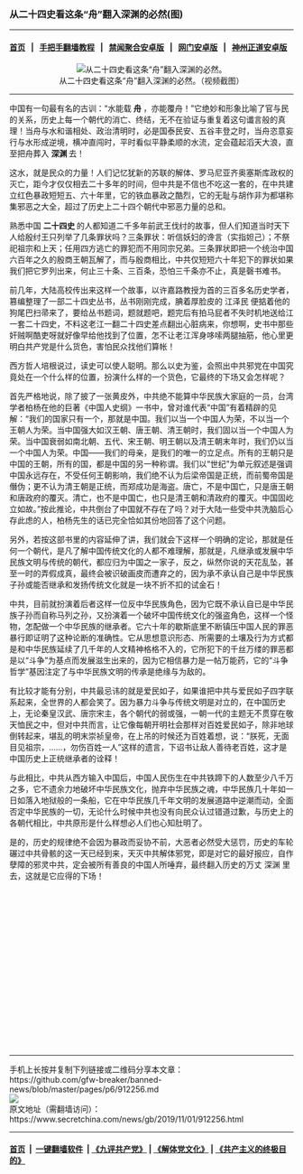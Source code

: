 ### 从二十四史看这条“舟”翻入深渊的必然(图)
------------------------

#### [首页](https://github.com/gfw-breaker/banned-news/blob/master/README.md) &nbsp;&nbsp;|&nbsp;&nbsp; [手把手翻墙教程](https://github.com/gfw-breaker/guides/wiki) &nbsp;&nbsp;|&nbsp;&nbsp; [禁闻聚合安卓版](https://github.com/gfw-breaker/bn-android) &nbsp;&nbsp;|&nbsp;&nbsp; [网门安卓版](https://github.com/oGate2/oGate) &nbsp;&nbsp;|&nbsp;&nbsp; [神州正道安卓版](https://github.com/SzzdOgate/update) 



<div class="article_right" style="fone-color:#000">
 <p style="text-align:center">
  <img alt="从二十四史看这条“舟”翻入深渊的必然。" src="http://img2.secretchina.com/pic/2019/11-1/p2553131a309323738-ss.jpg"/>
  <br>
   从二十四史看这条“舟”翻入深渊的必然。（视频截图）
   <span id="hideid" name="hideid" style="color:red;display:none;">
    <span href="https://www.secretchina.com">
    </span>
   </span>
  </br>
 </p>
 <div id="txt-mid1-t21-2017">
  

---


  </div>
 </div>
 <p>
  中国有一句最有名的古训：“水能载
  <strong>
   <span href="https://www.secretchina.com/news/gb/tag/舟" target="_blank">
    舟
   </span>
  </strong>
  ，亦能覆舟！”它绝妙和形象比喻了官与民的关系，历史上每一个朝代的消亡、终结，无不在验证与重复着这句谶言般的真理！当舟与水和谐相处、政治清明时，必是国泰民安、五谷丰登之时，当舟恣意妄行与水形成逆境，横冲直闯时，平时看似平静柔顺的水流，定会蕴起滔天大浪，直至把舟葬入
  <strong>
   深渊
  </strong>
  去！
  <span id="hideid" name="hideid" style="color:red;display:none;">
   <span href="https://www.secretchina.com">
   </span>
  </span>
 </p>
 <p>
  这水，就是民众的力量！人们记忆犹新的苏联的解体、罗马尼亚齐奥塞斯库政权的灭亡，距今才仅仅相去二十多年的时间，但中共是不信也不吃这一套的，在中共建立红色暴政短短五、六十年里，它的铁血暴政之酷烈，它的无耻与胡作非为都堪称集邪恶之大全，超过了历史上二十四个朝代中邪恶力量的总和。
 </p>
 <p>
  熟悉中国
  <strong>
   <span href="https://www.secretchina.com/news/gb/tag/二十四史" target="_blank">
    二十四史
   </span>
  </strong>
  的人都知道二千多年前武王伐纣的故事，但人们知道当时天下人给殷纣王只列举了几条罪状吗？三条罪状：听信妖妇的谗言（实指妲己）；不祭祀祖宗和上天；任用四方逃亡的罪犯而不用同宗兄弟。三条罪状即把一个统治中国六百年之久的殷商王朝瓦解了，而与殷商相比，中共仅短短六十年犯下的罪状如果我们把它罗列出来，何止三十条、三百条，恐怕三千条亦不止，真是磬书难书。
 </p>
 <p>
  前几年，大陆高校传出来这样一个故事，以许嘉路教授为首的三百多名历史学者，篡编整理了一部二十四史丛书，丛书刚刚完成，腆着厚脸皮的
  <span href="https://www.secretchina.com/news/gb/tag/江泽民" target="_blank">
   江泽民
  </span>
  便掂着他的狗尾巴扫帚来了，要给丛书题词，题就题吧，题完后有拍马屁者不失时机地送给江一套二十四史，不料这老江一翻二十四史差点翻出心脏病来，你想啊，史书中那些奸贼啊酷吏呀就好像早给他找到了位置，怎不让老江浑身哆嗦两腿抽筋，他心里更明白共产党是什么货色，害怕民众找他们算帐！
 </p>
 <p>
  西方哲人培根说过，读史可以使人聪明。那么以史为鉴，会照出中共邪党在中国究竟处在一个什么样的位置，扮演什么样的一个货色，它最终的下场又会怎样呢？
 </p>
 <p>
  首先严格地说，除了披了一张黄皮外，中共绝不能算中华民族大家庭的一员，台湾学者柏杨在他的巨著《中国人史纲》一书中，曾对谁代表“中国”有着精辟的见解：“我们的国家只有一个，那就是中国。我们以当一个中国人为荣，不以当一个王朝人为荣。当中国强大如汉王朝、唐王朝、清王朝时，我们固以当一个中国人为荣。当中国衰弱如南北朝、五代、宋王朝、明王朝以及清王朝末年时，我们仍以当一个中国人为荣。中国——我们的母亲，是我们的唯一的立足点。所有的王朝只是中国的王朝，所有的国，都是中国的另一种称谓。我们以“世纪”为单元叙述是强调中国永远存在，不受任何王朝影响，我们绝不认为后梁帝国是正统，而前蜀帝国是僭伪；更不认为清王朝是正统，而郑成功是海盗。唐亡，不是中国亡，只是唐王朝和唐政府的覆灭。清亡，也不是中国亡，也只是清王朝和清政府的覆灭。中国固屹立如故。”按此推论，中共倒台了中国就不存在了吗？对于大陆一些受中共洗脑后心存此虑的人，柏杨先生的话已完全恰如其份地回答了这个问题。
 </p>
 <p>
  另外，若按这部书里的内容延伸了讲，我们就会下这样一个明确的定论，那就是任何一个朝代，是凡了解中国传统文化的人都不难理解，那就是，凡继承或发展中华民族文明与传统的朝代，都应归为中国之一家子，反之，纵然你说的天花乱坠，甚至一时的弄假成真，最终会被识破画皮而遭弃之的，因为承不承认自己是中华民族子孙或能否继承和发扬传统文化就是一块不折不扣的试金石！
 </p>
 <p>
  中共，目前就扮演着后者这样一位反中华民族角色，因为它既不承认自已是中华民族子孙而自称马列之孙，又扮演着一个破坏中国传统文化的强盗角色，这样一个怪物，怎配做一个中华民族的继承者。它六十年的歇斯底里不断镇压中国人民的罪恶暴行即证明了这种论断的准确性。它从思想意识形态、所需要的土壤及行为方式都是和中华民族延续了几千年的人文精神格格不入的，它所犯下的千丝万缕的罪恶都是以“斗争”为基点而发展滋生出来的，因为它相信暴力是一帖万能药，它的“斗争哲学”基因注定了与中华民族文明的传承是绝缘与为敌的。
 </p>
 <p>
  有比较才能有分别，中共最忌讳的就是爱民如子，如果谁把中共与爱民如子四字联系起来，全世界的人都会笑了。因为暴力斗争与传统文明是对立的，在中国历史上，无论秦皇汉武、唐宗宋主，各个朝代的弱或强，一朝一代的主题无不贯穿在敬天恤民之中，但对中共而言，让它像每朝开明社会那样对百姓爱民如子，除非地球倒转起来，堪乱的明末崇祯皇帝，在上吊的时候还为百姓着想，说：“朕死，无面目见祖宗，……，勿伤百姓一人”这样的遗言，下诏书让敌人善待老百姓，这才是中国历史上正统继承者的诠释！
 </p>
 <p>
  与此相比，中共从西方输入中国后，中国人民伤生在中共铁蹄下的人数至少八千万之多，它不遗余力地破坏中华民族文化，抛弃中华民族之魂，中华民族几十年如一日如落入地狱般的一条船，它在中华民族几千年文明的发展道路中逆潮而动，全面否定中华民族的一切，无论什么时候中共也没有向民众认过错道过歉，与历史上的各朝代相比，中共原形是什么样想必人们也心知肚明了。
 </p>
 <p>
  是的，历史的规律绝不会因为暴政而妥协不前，大恶者必然受大惩罚，历史的车轮碾过中共骨骸的这一天已经到来，天灭中共解体邪党，即是对它的最好报应，自作孽障的邪灵中共，定会被所有善良的中国人所唾弃，最终翻入历史的万丈
  <span href="https://www.secretchina.com/news/gb/tag/深渊" target="_blank">
   深渊
  </span>
  里去，这就是它应得的下场！
  <center>
   <div>
    <div id="txt-mid2-t22-2017" style="display: block;  height: 280px;  overflow: hidden;">
     <div id="SC-21">
     </div>
    </div>
   </div>
  </center>
 </p>
</div>

<hr/>
手机上长按并复制下列链接或二维码分享本文章：<br/>
https://github.com/gfw-breaker/banned-news/blob/master/pages/p6/912256.md <br/>
<a href='https://github.com/gfw-breaker/banned-news/blob/master/pages/p6/912256.md'><img src='https://github.com/gfw-breaker/banned-news/blob/master/pages/p6/912256.md.png'/></a> <br/>
原文地址（需翻墙访问）：https://www.secretchina.com/news/gb/2019/11/01/912256.html


------------------------
#### [首页](https://github.com/gfw-breaker/banned-news/blob/master/README.md) &nbsp;|&nbsp; [一键翻墙软件](https://github.com/gfw-breaker/nogfw/blob/master/README.md) &nbsp;| [《九评共产党》](https://github.com/gfw-breaker/9ping.md/blob/master/README.md#九评之一评共产党是什么) | [《解体党文化》](https://github.com/gfw-breaker/jtdwh.md/blob/master/README.md) | [《共产主义的终极目的》](https://github.com/gfw-breaker/gczydzjmd.md/blob/master/README.md)


<img src='http://gfw-breaker.win/banned-news/pages/p6/912256.md' width='0px' height='0px'/>